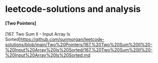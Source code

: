 # leetcode-solutions and analysis

#### [Two Pointers]
[167. Two Sum II - Input Array Is Sorted]https://github.com/sunmorgan/leetcode-solutions/blob/main/Two%20Pointers/167.%20Two%20Sum%20II%20-%20Input%20Array%20Is%20Sorted/167.%20Two%20Sum%20II%20-%20Input%20Array%20Is%20Sorted.md
